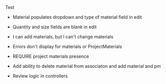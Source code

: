 Test

- Material populates dropdown and type of material field in edit
- Quantity and size fields are blank in edit
- I can add materials, but I can't change materials
- Errors don't display for materials or ProjectMaterials
- REQUIRE project materials presence
- Add ability to delete material from associaton and add material and pm

- Review logic in controllers 